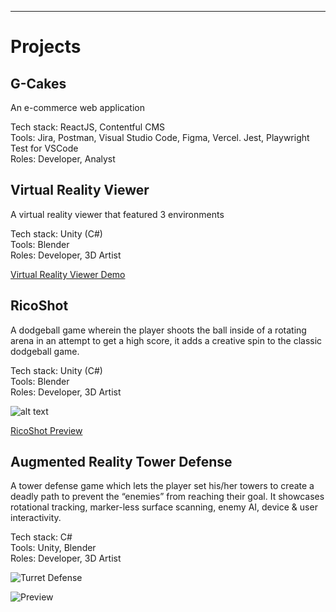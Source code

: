 ---
# Projects

## G-Cakes
An e-commerce web application

Tech stack: ReactJS, Contentful CMS <br />
Tools: Jira, Postman, Visual Studio Code, Figma, Vercel. Jest, Playwright Test for VSCode <br />
Roles: Developer, Analyst <br />

## Virtual Reality Viewer
A virtual reality viewer that featured 3 environments

Tech stack: Unity (C#) <br />
Tools: Blender <br />
Roles: Developer, 3D Artist <br />

[Virtual Reality Viewer Demo](https://youtu.be/S8ELnEzHkyQ)

## RicoShot
A dodgeball game wherein the player shoots the ball inside of a rotating arena in an attempt to get a high score, it adds a creative spin to the classic dodgeball game. <br />

Tech stack: Unity (C#) <br />
Tools: Blender <br />
Roles: Developer, 3D Artist <br />

![alt text](https://i.imgur.com/5geAUNF.png)

[RicoShot Preview](https://youtu.be/vk_PQryURd0)

## Augmented Reality Tower Defense
A tower defense game which lets the player set his/her towers to create a deadly path to prevent the “enemies” from reaching their goal. It showcases rotational tracking, marker-less surface scanning, enemy AI, device & user interactivity.

Tech stack: C# <br />
Tools: Unity, Blender <br />
Roles: Developer, 3D Artist <br />

![Turret Defense](https://i.imgur.com/B3c90bg.png)

![Preview](https://i.imgur.com/BbElrTz.png)
